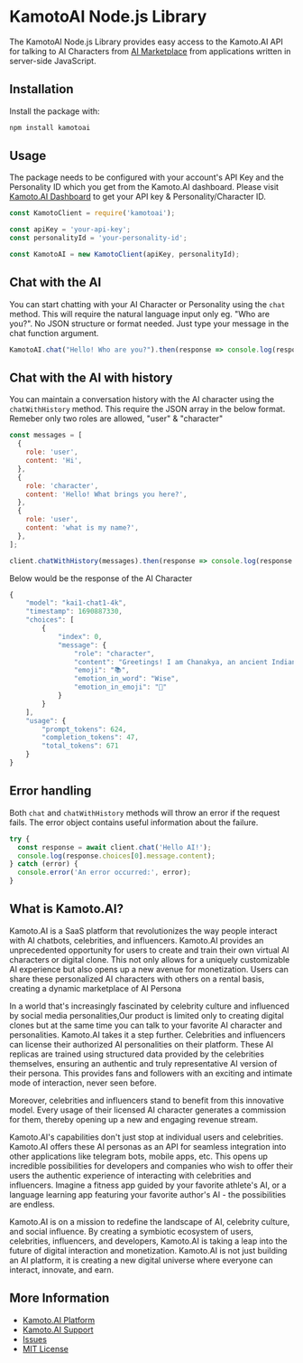 # KamotoAI Node.js Library

The KamotoAI Node.js Library provides easy access to the Kamoto.AI API for talking to AI Characters from [AI Marketplace](https://app.kamoto.ai/marketplace) from applications written in server-side JavaScript.

## Installation

Install the package with:

```bash
npm install kamotoai
```

## Usage

The package needs to be configured with your account's API Key and the Personality ID which you get from the Kamoto.AI dashboard. Please visit [Kamoto.AI Dashboard](https://app.kamoto.ai/dashboard) to get your API key & Personality/Character ID. 

```javascript
const KamotoClient = require('kamotoai');

const apiKey = 'your-api-key';
const personalityId = 'your-personality-id';

const KamotoAI = new KamotoClient(apiKey, personalityId);
```

## Chat with the AI

You can start chatting with your AI Character or Personality using the `chat` method. This will require the natural language input only eg. "Who are you?". No JSON structure or format needed. Just type your message in the chat function argument.

```javascript
KamotoAI.chat("Hello! Who are you?").then(response => console.log(response.choices[0].message.content));
```

## Chat with the AI with history

You can maintain a conversation history with the AI character using the `chatWithHistory` method. This require the JSON array in the below format. Remeber only two roles are allowed, "user" & "character"

```javascript
const messages = [
  {
    role: 'user',
    content: 'Hi',
  },
  {
    role: 'character',
    content: 'Hello! What brings you here?',
  },
  {
    role: 'user',
    content: 'what is my name?',
  },
];

client.chatWithHistory(messages).then(response => console.log(response.choices[0].message.content));
```

Below would be the response of the AI Character

```javascript
{
    "model": "kai1-chat1-4k",
    "timestamp": 1690887330,
    "choices": [
        {
            "index": 0,
            "message": {
                "role": "character",
                "content": "Greetings! I am Chanakya, an ancient Indian scholar and philosopher. I am known for my visionary political strategies and my treatise, Arthashastra.",
                "emoji": "📚",
                "emotion_in_word": "Wise",
                "emotion_in_emoji": "🧠"
            }
        }
    ],
    "usage": {
        "prompt_tokens": 624,
        "completion_tokens": 47,
        "total_tokens": 671
    }
}
```

## Error handling

Both `chat` and `chatWithHistory` methods will throw an error if the request fails. The error object contains useful information about the failure.

```javascript
try {
  const response = await client.chat('Hello AI!');
  console.log(response.choices[0].message.content);
} catch (error) {
  console.error('An error occurred:', error);
}
```
## What is Kamoto.AI?
Kamoto.AI is a SaaS platform that revolutionizes the way people interact with AI chatbots, celebrities, and influencers. Kamoto.AI provides an unprecedented opportunity for users to create and train their own virtual AI characters or digital clone. This not only allows for a uniquely customizable AI experience but also opens up a new avenue for monetization. Users can share these personalized AI characters with others on a rental basis, creating a dynamic marketplace of AI Persona

In a world that's increasingly fascinated by celebrity culture and influenced by social media personalities,Our product is limited only to creating digital clones but at the same time you can talk to your favorite AI character and personalities. Kamoto.AI takes it a step further. Celebrities and influencers can license their authorized AI personalities on their platform. These AI replicas are trained using structured data provided by the celebrities themselves, ensuring an authentic and truly representative AI version of their persona. This provides fans and followers with an exciting and intimate mode of interaction, never seen before.

Moreover, celebrities and influencers stand to benefit from this innovative model. Every usage of their licensed AI character generates a commission for them, thereby opening up a new and engaging revenue stream.

Kamoto.AI's capabilities don't just stop at individual users and celebrities. Kamoto.AI offers these AI personas as an API for seamless integration into other applications like telegram bots, mobile apps, etc. This opens up incredible possibilities for developers and companies who wish to offer their users the authentic experience of interacting with celebrities and influencers. Imagine a fitness app guided by your favorite athlete's AI, or a language learning app featuring your favorite author's AI - the possibilities are endless.

Kamoto.AI is on a mission to redefine the landscape of AI, celebrity culture, and social influence. By creating a symbiotic ecosystem of users, celebrities, influencers, and developers, Kamoto.AI is taking a leap into the future of digital interaction and monetization. Kamoto.AI is not just building an AI platform, it is creating a new digital universe where everyone can interact, innovate, and earn.  


## More Information

- [Kamoto.AI Platform](https://www.kamoto.ai/)
- [Kamoto.AI Support](https://help.kamoto.ai/)
- [Issues](https://github.com/Kamoto-AI/kamoto-ai-nodejs-library/issues)
- [MIT License](LICENSE.md)
```